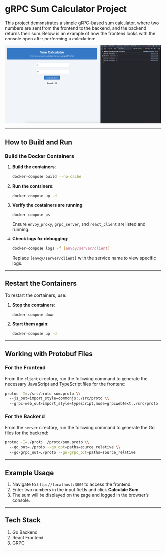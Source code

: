 # gRPC Sum Calculator Project


This project demonstrates a simple gRPC-based sum calculator, where two numbers are sent from the frontend to the backend, and the backend returns their sum. Below is an example of how the frontend looks with the console open after performing a calculation:

![Frontend Example](images/frontend.png)

---

## How to Build and Run

### Build the Docker Containers
1. **Build the containers**:
   ```bash
   docker-compose build --no-cache
   ```
2. **Run the containers**:
   ```bash
   docker-compose up -d
   ```
3. **Verify the containers are running**:
   ```bash
   docker-compose ps
   ```
   Ensure `envoy_proxy`, `grpc_server`, and `react_client` are listed and running.

4. **Check logs for debugging**:
   ```bash
   docker-compose logs -f [envoy/server/client]
   ```
   Replace `[envoy/server/client]` with the service name to view specific logs.

---

## Restart the Containers

To restart the containers, use:

1. **Stop the containers**:
   ```bash
   docker-compose down
   ```
2. **Start them again**:
   ```bash
   docker-compose up -d
   ```

---

## Working with Protobuf Files

### For the Frontend
From the `client` directory, run the following command to generate the necessary JavaScript and TypeScript files for the frontend:
```bash
protoc -I=./src/proto sum.proto \\
  --js_out=import_style=commonjs:./src/proto \\
  --grpc-web_out=import_style=typescript,mode=grpcwebtext:./src/proto
```

### For the Backend
From the `server` directory, run the following command to generate the Go files for the backend:
```bash
protoc -I=./proto ./proto/sum.proto \\
  --go_out=./proto --go_opt=paths=source_relative \\
  --go-grpc_out=./proto --go-grpc_opt=paths=source_relative
```

---

## Example Usage
1. Navigate to `http://localhost:3000` to access the frontend.
2. Enter two numbers in the input fields and click **Calculate Sum**.
3. The sum will be displayed on the page and logged in the browser’s console.

---

## Tech Stack
1. Go Backend
2. React Frontend
3. GRPC

---